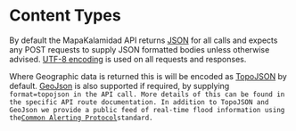 # Content Types

By default the MapaKalamidad API returns [JSON](http://www.w3schools.com/json/) for all calls and expects any POST requests to supply JSON formatted bodies unless otherwise advised. [UTF-8 encoding](https://en.wikipedia.org/wiki/UTF-8) is used on all requests and responses.

Where Geographic data is returned this is will be encoded as [TopoJSON](https://github.com/topojson/topojson/wiki) by default. [GeoJson](http://geojson.org/) is also supported if required, by supplying `format=topojson in the API call. More details of this can be found in the specific API route documentation. In addition to TopoJSON and GeoJson we provide a public feed of real-time flood information using the`[`Common Alerting Protocol`](https://en.wikipedia.org/wiki/Common_Alerting_Protocol)`standard.`

